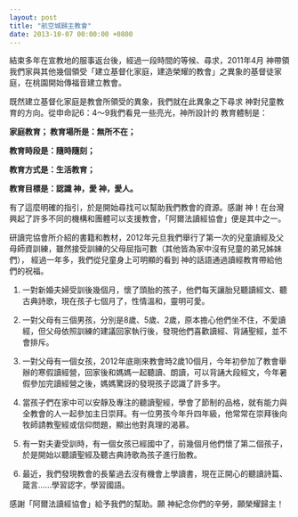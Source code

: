 ```yaml
---
layout: post
title: "航空城歸主教會"
date: 2013-10-07 00:00:00 +0800
---
```


結束多年在宣教地的服事返台後，經過一段時間的等候、尋求，2011年4月 神帶領我們家與其他幾個領受「建立基督化家庭，建造榮耀的教會」之異象的基督徒家庭，在桃園開始傳福音建立教會。

既然建立基督化家庭是教會所領受的異象，我們就在此異象之下尋求 神對兒童教育的方向。從申命記6：4～9我們看見一些亮光，神所設計的 教育體制是：

**家庭教育； 教育場所是：無所不在；**

**教育時段是：隨時隨刻；**

**教育方式是：生活教育；**

**教育目標是：認識 神，愛 神，愛人。**

有了這麼明確的指引，於是開始尋找可以幫助我們教會的資源。感謝 神！在台灣興起了許多不同的機構和團體可以支援教會，「阿爾法讀經協會」便是其中之一。

研讀完協會所介紹的書籍和教材，2012年元旦我們舉行了第一次的兒童讀經及父母師資訓練，雖然接受訓練的父母屈指可數（其他皆為家中沒有兒童的弟兄姊妹們）， 經過一年多，我們從兒童身上可明顯的看到 神的話語通過讀經教育帶給他們的祝福。

1.  一對新婚夫婦受訓後幾個月，懷了頭胎的孩子，他們每天讓胎兒聽讀經文、聽古典詩歌，現在孩子七個月了，性情溫和，靈明可愛。

2.  一對父母有三個男孩，分別是8歲、5歲、2歲，原本擔心他們坐不住，不愛讀經，但父母依照訓練的建議回家執行後，發現他們喜歡讀經、背誦聖經，並不會排斥。

3.  一對父母有一個女孩，2012年底剛來教會時2歲10個月，今年初參加了教會舉辦的寒假讀經營，回家後和媽媽一起聽讀、朗讀，可以背誦大段經文，今年暑假參加完讀經營之後，媽媽驚訝的發現孩子認識了許多字。

4.  當孩子們在家中可以安靜及專注的聽讀聖經，學會了節制的品格，就有能力與全教會的人一起參加主日崇拜。有一位男孩今年升四年級，他常常在崇拜後向牧師請教聖經或信仰問題，顯出他對真理的渴慕。

5.  有一對夫妻受訓時，有一個女孩已經國中了，前幾個月他們懷了第二個孩子，於是開始以聽讀聖經及聽古典詩歌為孩子進行胎教。 

6.  最近，我們發現教會的長輩過去沒有機會上學讀書，現在正開心的聽讀詩篇、箴言……學習認字，學習國語。 

感謝「阿爾法讀經協會」給予我們的幫助。願 神紀念你們的辛勞，願榮耀歸主！
